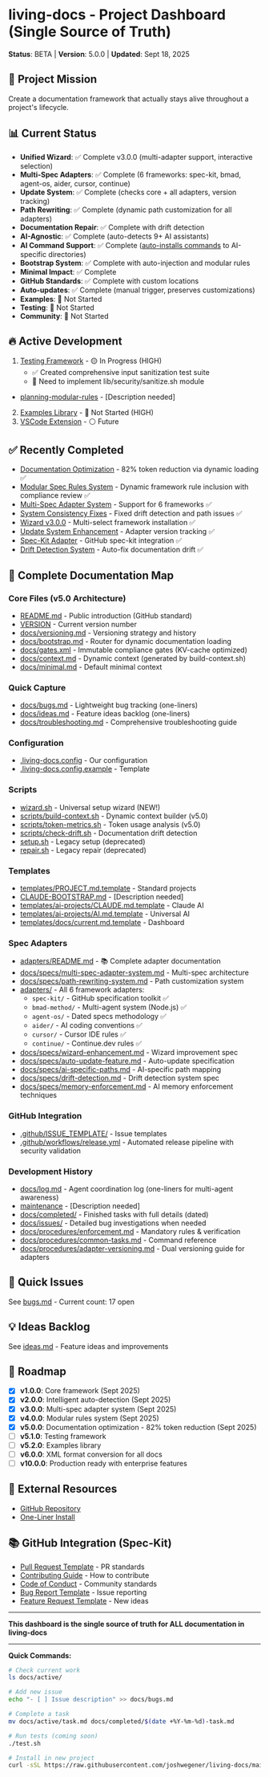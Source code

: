 # living-docs - Project Dashboard (Single Source of Truth)

**Status**: BETA | **Version**: 5.0.0 | **Updated**: Sept 18, 2025

## 🎯 Project Mission
Create a documentation framework that actually stays alive throughout a project's lifecycle.

## 📊 Current Status
- **Unified Wizard**: ✅ Complete v3.0.0 (multi-adapter support, interactive selection)
- **Multi-Spec Adapters**: ✅ Complete (6 frameworks: spec-kit, bmad, agent-os, aider, cursor, continue)
- **Update System**: ✅ Complete (checks core + all adapters, version tracking)
- **Path Rewriting**: ✅ Complete (dynamic path customization for all adapters)
- **Documentation Repair**: ✅ Complete with drift detection
- **AI-Agnostic**: ✅ Complete (auto-detects 9+ AI assistants)
- **AI Command Support**: ✅ Complete ([auto-installs commands](procedures/ai-commands.md) to AI-specific directories)
- **Bootstrap System**: ✅ Complete with auto-injection and modular rules
- **Minimal Impact**: ✅ Complete
- **GitHub Standards**: ✅ Complete with custom locations
- **Auto-updates**: ✅ Complete (manual trigger, preserves customizations)
- **Examples**: 🔴 Not Started
- **Testing**: 🔴 Not Started
- **Community**: 🔴 Not Started

## 🔥 Active Development
1. [Testing Framework](./active/06-testing-framework.md) - 🟡 In Progress (HIGH)
   - ✅ Created comprehensive input sanitization test suite
   - 🔴 Need to implement lib/security/sanitize.sh module
- [planning-modular-rules](active/002-planning-modular-rules.md) - [Description needed]
2. [Examples Library](./active/07-examples-library.md) - 🔴 Not Started (HIGH)
3. [VSCode Extension](./active/08-vscode-extension.md) - ⚪ Future

## ✅ Recently Completed
- [Documentation Optimization](./specs/003-documentation-optimization/) - 82% token reduction via dynamic loading ✅
- [Modular Spec Rules System](./specs/002-modular-spec-rules/) - Dynamic framework rule inclusion with compliance review ✅
- [Multi-Spec Adapter System](./completed/2025-09-16-multi-spec-adapter.md) - Support for 6 frameworks ✅
- [System Consistency Fixes](completed/2025-09-16-system-consistency-fixes.md) - Fixed drift detection and path issues ✅
- [Wizard v3.0.0](./completed/2025-09-16-wizard-v3.md) - Multi-select framework installation ✅
- [Update System Enhancement](./completed/2025-09-16-update-system.md) - Adapter version tracking ✅
- [Spec-Kit Adapter](./completed/2025-09-15-spec-kit-adapter.md) - GitHub spec-kit integration ✅
- [Drift Detection System](./completed/2025-09-15-drift-detection.md) - Auto-fix documentation drift ✅

## 📂 Complete Documentation Map

### Core Files (v5.0 Architecture)
- [README.md](../README.md) - Public introduction (GitHub standard)
- [VERSION](../VERSION) - Current version number
- [docs/versioning.md](./versioning.md) - Versioning strategy and history
- [docs/bootstrap.md](./bootstrap.md) - Router for dynamic documentation loading
- [docs/gates.xml](./gates.xml) - Immutable compliance gates (KV-cache optimized)
- [docs/context.md](./context.md) - Dynamic context (generated by build-context.sh)
- [docs/minimal.md](./minimal.md) - Default minimal context

### Quick Capture
- [docs/bugs.md](./bugs.md) - Lightweight bug tracking (one-liners)
- [docs/ideas.md](./ideas.md) - Feature ideas backlog (one-liners)
- [docs/troubleshooting.md](./troubleshooting.md) - Comprehensive troubleshooting guide

### Configuration
- [.living-docs.config](../.living-docs.config) - Our configuration
- [.living-docs.config.example](../.living-docs.config.example) - Template

### Scripts
- [wizard.sh](../wizard.sh) - Universal setup wizard (NEW!)
- [scripts/build-context.sh](../scripts/build-context.sh) - Dynamic context builder (v5.0)
- [scripts/token-metrics.sh](../scripts/token-metrics.sh) - Token usage analysis (v5.0)
- [scripts/check-drift.sh](../scripts/check-drift.sh) - Documentation drift detection
- [setup.sh](../setup.sh) - Legacy setup (deprecated)
- [repair.sh](../repair.sh) - Legacy repair (deprecated)

### Templates
- [templates/PROJECT.md.template](../templates/PROJECT.md.template) - Standard projects
- [CLAUDE-BOOTSTRAP.md](../templates/ai-projects/CLAUDE-BOOTSTRAP.md) - [Description needed]
- [templates/ai-projects/CLAUDE.md.template](../templates/ai-projects/CLAUDE.md.template) - Claude AI
- [templates/ai-projects/AI.md.template](../templates/ai-projects/AI.md.template) - Universal AI
- [templates/docs/current.md.template](../templates/docs/current.md.template) - Dashboard

### Spec Adapters
- [adapters/README.md](../adapters/README.md) - 📚 Complete adapter documentation
- [docs/specs/multi-spec-adapter-system.md](../docs/specs/multi-spec-adapter-system.md) - Multi-spec architecture
- [docs/specs/path-rewriting-system.md](../docs/specs/path-rewriting-system.md) - Path customization system
- [adapters/](../adapters/) - All 6 framework adapters:
  - `spec-kit/` - GitHub specification toolkit ✅
  - `bmad-method/` - Multi-agent system (Node.js) ✅
  - `agent-os/` - Dated specs methodology ✅
  - `aider/` - AI coding conventions ✅
  - `cursor/` - Cursor IDE rules ✅
  - `continue/` - Continue.dev rules ✅
- [docs/specs/wizard-enhancement.md](../docs/specs/wizard-enhancement.md) - Wizard improvement spec
- [docs/specs/auto-update-feature.md](../docs/specs/auto-update-feature.md) - Auto-update specification
- [docs/specs/ai-specific-paths.md](../docs/specs/ai-specific-paths.md) - AI-specific path mapping
- [docs/specs/drift-detection.md](../docs/specs/drift-detection.md) - Drift detection system spec
- [docs/specs/memory-enforcement.md](../docs/specs/memory-enforcement.md) - AI memory enforcement techniques

### GitHub Integration
- [.github/ISSUE_TEMPLATE/](../.github/ISSUE_TEMPLATE/) - Issue templates
- [.github/workflows/release.yml](../.github/workflows/release.yml) - Automated release pipeline with security validation

### Development History
- [docs/log.md](./log.md) - Agent coordination log (one-liners for multi-agent awareness)
- [maintenance](procedures/maintenance.md) - [Description needed]
- [docs/completed/](./completed/) - Finished tasks with full details (dated)
- [docs/issues/](./issues/) - Detailed bug investigations when needed
- [docs/procedures/enforcement.md](./procedures/enforcement.md) - Mandatory rules & verification
- [docs/procedures/common-tasks.md](./procedures/common-tasks.md) - Command reference
- [docs/procedures/adapter-versioning.md](./procedures/adapter-versioning.md) - Dual versioning guide for adapters

## 🐛 Quick Issues
See [bugs.md](./bugs.md) - Current count: 17 open

## 💡 Ideas Backlog
See [ideas.md](./ideas.md) - Feature ideas and improvements

## 🔮 Roadmap
- [x] **v1.0.0**: Core framework (Sept 2025)
- [x] **v2.0.0**: Intelligent auto-detection (Sept 2025)
- [x] **v3.0.0**: Multi-spec adapter system (Sept 2025)
- [x] **v4.0.0**: Modular rules system (Sept 2025)
- [x] **v5.0.0**: Documentation optimization - 82% token reduction (Sept 2025)
- [ ] **v5.1.0**: Testing framework
- [ ] **v5.2.0**: Examples library
- [ ] **v6.0.0**: XML format conversion for all docs
- [ ] **v10.0.0**: Production ready with enterprise features

## 📖 External Resources
- [GitHub Repository](https://github.com/joshwegener/living-docs)
- [One-Liner Install](https://raw.githubusercontent.com/joshwegener/living-docs/main/wizard.sh)

## 📚 GitHub Integration (Spec-Kit)
- [Pull Request Template](../.github/pull_request_template.md) - PR standards
- [Contributing Guide](../.github/CONTRIBUTING.md) - How to contribute
- [Code of Conduct](../.github/CODE_OF_CONDUCT.md) - Community standards
- [Bug Report Template](../.github/ISSUE_TEMPLATE/bug_report.md) - Issue reporting
- [Feature Request Template](../.github/ISSUE_TEMPLATE/feature_request.md) - New ideas

---

**This dashboard is the single source of truth for ALL documentation in living-docs**

---

**Quick Commands:**
```bash
# Check current work
ls docs/active/

# Add new issue
echo "- [ ] Issue description" >> docs/bugs.md

# Complete a task
mv docs/active/task.md docs/completed/$(date +%Y-%m-%d)-task.md

# Run tests (coming soon)
./test.sh

# Install in new project
curl -sSL https://raw.githubusercontent.com/joshwegener/living-docs/main/wizard.sh | bash
```
